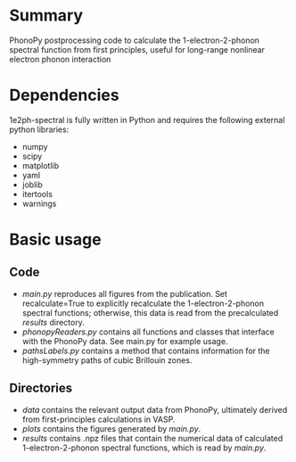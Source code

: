 # Summary
PhonoPy postprocessing code to calculate the 1-electron-2-phonon spectral function from first principles, useful for long-range nonlinear electron phonon interaction

# Dependencies
1e2ph-spectral is fully written in Python and requires the following external python libraries:
- numpy
- scipy
- matplotlib
- yaml
- joblib
- itertools
- warnings

# Basic usage
## Code
- *main.py* reproduces all figures from the publication. Set recalculate=True to explicitly recalculate the 1-electron-2-phonon spectral functions; otherwise, this data is read from the precalculated *results* directory.
- *phonopyReaders.py* contains all functions and classes that interface with the PhonoPy data. See main.py for example usage.
- *pathsLabels.py* contains a method that contains information for the high-symmetry paths of cubic Brillouin zones.

## Directories
- *data* contains the relevant output data from PhonoPy, ultimately derived from first-principles calculations in VASP.
- *plots* contains the figures generated by *main.py*.
- *results* contains .npz files that contain the numerical data of calculated 1-electron-2-phonon spectral functions, which is read by *main.py*.
